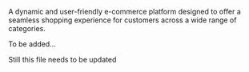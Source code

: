 A dynamic and user-friendly e-commerce platform designed to offer a seamless shopping experience for customers across a wide range of categories.

To be added...

Still this file needs to be updated